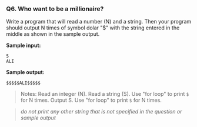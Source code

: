 ### Q6. Who want to be a millionaire?

Write a program that will read a number (N) and a string. Then your program should output N times of symbol dolar "$" with the string entered in the middle as shown in the sample output.

**Sample input:**

```
5
ALI
```

**Sample output:**

```
$$$$$ALI$$$$$
```

> Notes: Read an integer (N). Read a string (S). Use "for loop" to print `$` for N times. Output S. Use "for loop" to print `$` for N times.

> _do not print any other string that is not specified in the question or sample output_
